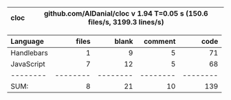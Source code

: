 cloc|github.com/AlDanial/cloc v 1.94  T=0.05 s (150.6 files/s, 3199.3 lines/s)
--- | ---

Language|files|blank|comment|code
:-------|-------:|-------:|-------:|-------:
Handlebars|1|9|5|71
JavaScript|7|12|5|68
--------|--------|--------|--------|--------
SUM:|8|21|10|139
